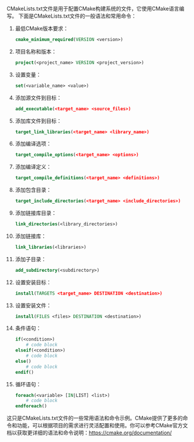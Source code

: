 CMakeLists.txt文件是用于配置CMake构建系统的文件，它使用CMake语言编写。
下面是CMakeLists.txt文件的一般语法和常用命令：

1. 最低CMake版本要求：
   ```cmake
   cmake_minimum_required(VERSION <version>)
   ```

2. 项目名称和版本：
   ```cmake
   project(<project_name> VERSION <project_version>)
   ```

3. 设置变量：
   ```cmake
   set(<variable_name> <value>)
   ```

4. 添加源文件到目标：
   ```cmake
   add_executable(<target_name> <source_files>)
   ```

5. 添加库文件到目标：
   ```cmake
   target_link_libraries(<target_name> <library_name>)
   ```

6. 添加编译选项：
   ```cmake
   target_compile_options(<target_name> <options>)
   ```

7. 添加编译定义：
   ```cmake
   target_compile_definitions(<target_name> <definitions>)
   ```

8. 添加包含目录：
   ```cmake
   target_include_directories(<target_name> <include_directories>)
   ```

9. 添加链接库目录：
   ```cmake
   link_directories(<library_directories>)
   ```

10. 添加链接库：
    ```cmake
    link_libraries(<libraries>)
    ```

11. 添加子目录：
    ```cmake
    add_subdirectory(<subdirectory>)
    ```

12. 设置安装目标：
    ```cmake
    install(TARGETS <target_name> DESTINATION <destination>)
    ```

13. 设置安装文件：
    ```cmake
    install(FILES <files> DESTINATION <destination>)
    ```

14. 条件语句：
    ```cmake
    if(<condition>)
        # code block
    elseif(<condition>)
        # code block
    else()
        # code block
    endif()
    ```

15. 循环语句：
    ```cmake
    foreach(<variable> [IN|LIST] <list>)
        # code block
    endforeach()
    ```

这只是CMakeLists.txt文件的一些常用语法和命令示例。CMake提供了更多的命令和功能，可以根据项目的需求进行灵活配置和使用。你可以参考CMake官方文档以获取更详细的语法和命令说明：https://cmake.org/documentation/